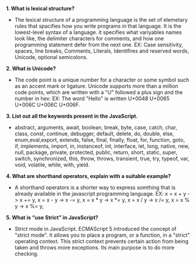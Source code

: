 
**1. What is lexical structure?**

 - The lexical structure of a programming language is the set of elemetary rules that spacifies how you write programs in that language. It is the lowest-level syntax of a language. it specifies what variyables names look like, the delimiter characters for comments, and how one programming statement defer from the next one. 
      EX: Case sensitivity, spaces, line breaks, Comments, Literals, Identifires and reserved words, Unicode, optional semicolons.
   
**2. What is Unicode?**
- The code point is a unique number for a character or some symbol such as an accent mark or ligature. Unicode supports more than a million code points, which are written with a "U" followed a plus sign and the number in hex:
      EX: The word "Hello" is written U+0048 U+0065 U+006C U+006C U+006F.
      
**3. List out all the keywords present in the JavaScript.**
  - abstract,	arguments,	await,	boolean, break,	byte,	case,	catch, char,	class,	const,	continue, debugger,	default,	delete,	do, double,	else,	enum,eval,export,	extends,	false,	final, finally,	float,	for,	function, goto,	if,	implements,	import, in,	instanceof,	int,	interface, let,	long,	native,	new,  null,	package,	private,	protected, public,	return,	short,	static, super,	switch,	synchronized,	this, throw,	throws,	transient,	true, try,	typeof,	var,	void, volatile,	while,	with,	yield.
      
**4. What are shorthand operators, explain with a suitable example?**
 - A shorthand operators is a shorter way to express somthing that is already available in the javascript programming language.
      EX:
      x = x + y    ->    x += y,
      x = x - y    ->    x -= y,
      x = x * y    ->    x *= y,
      x = x / y    ->    x /= y,
      x = x % y    ->    x %= y,
      
**5. What is “use Strict” in JavaScript?**
 - Strict mode in JavaScript. ECMAScript 5 introduced the concept of "strict mode". It allows you to place a program, or a function, in a "strict" operating context. This strict context prevents certain action from being taken and throws more exceptions. Its main purpose is to do more checking.




